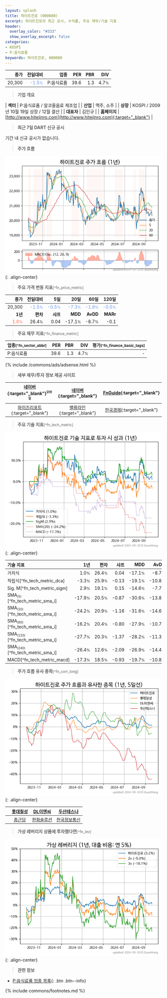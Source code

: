 ```yaml
---
layout: splash
title: 하이트진로 (000080)
excerpt: 하이트진로의 최근 공시, 수익률, 주요 재무/기술 지표
header:
  overlay_color: "#333"
  show_overlay_excerpt: false
categories:
- KOSPI
- P:음식료품
keywords: 하이트진로, 000080
---
```


| **종가** | **전일대비** | **업종** | **PER** | **PBR** | **DIV** |
| -------: | -----------: | -------: | ------: | ------: | ------: |
| 20,300 | <span style="color: cornflowerblue">-1.5<small>%</small></span> | P:음식료품 | 39.6 | 1.3 | 4.7<small>%</small> |

<!-- more -->


> **기업 개요**<a id="company"></a>

| <span style="white-space:nowrap;">**섹터**</span> | P:음식료품 / 알코올음료 제조업 |
| <span style="white-space:nowrap;">**산업**</span> | 맥주, 소주 |
| <span style="white-space:nowrap;">**상장**</span> | KOSPI / 2009년 10월 19일 상장 / 12월 결산 |
| <span style="white-space:nowrap;">**대표자**</span> | 김인규 |
| <span style="white-space:nowrap;">**홈페이지**</span> | [http://www.hitejinro.com](http://www.hitejinro.com){:target="_blank"} |


> **최근 7일 DART 신규 공시**<a id="dart"></a>

기간 내 신규 공시가 없습니다.


> **주가 흐름**<a id="price"></a>

![000080](/stock/images/000080.png){: .align-center}


> **주요 가격 변동 지표**<small>[^fn_price_metric]</small>

| **종가** | **전일대비** | **5일** | **20일** | **60일** | **120일** |
| -------: | -----------: | ------: | -------: | -------: | --------: |
| 20,300 | <span style="color: cornflowerblue">-1.5<small>%</small></span> | <span style="color: cornflowerblue">-0.5<small>%</small></span> | <span style="color: cornflowerblue">-7.3<small>%</small></span> | <span style="color: cornflowerblue">-1.9<small>%</small></span> | <span style="color: cornflowerblue">-0.5<small>%</small></span> |
| **1년** | **편차** | **샤프** | **MDD** | **AvDD** | **MARr** |
| <span style="color: tomato">1.0<small>%</small></span> | 26.4<small>%</small> | 0.04 | -17.1<small>%</small> | -8.7<small>%</small> | -0.1 |


> **주요 재무 지표**<small>[^fn_finance_metric]</small>

| **업종**<small>[^fn_sector_abbr]</small> | **PER** | **PBR** | **DIV** | **평가**<small>[^fn_finance_basic_tags]</small> |
| :--------------------------------------- | ------: | ------: | ------: | ----------------------------------------------: |
| P:음식료품 | 39.6 | 1.3 | 4.7<small>%</small> | - |



{% include /commons/ads/adsense.html %}

> **세부 재무/투자 정보 제공 사이트**

| [네이버](https://m.stock.naver.com/domestic/stock/000080/finance/summary){:target="_blank"}<sup><small>모바일</small></sup> | [네이버](https://finance.naver.com/item/coinfo.naver?code=000080){:target="_blank"} | [FnGuide](https://comp.fnguide.com/SVO2/ASP/SVD_Invest.asp?gicode=A000080&MenuYn=Y){:target="_blank"} |
| :---: | :---: | :---: |
| [와이즈리포트](https://comp.wisereport.co.kr/company/c1040001.aspx?cmp_cd=000080){:target="_blank"} | [밸류라인](https://www.valueline.co.kr/finance/summary/000080){:target="_blank"} | [한국경제](https://markets.hankyung.com/stock/000080/financial-summary){:target="_blank"} |


> **주요 기술 지표**<small>[^fn_tech_metric]</small>


![000080](/stock/images/000080_tech.png){: .align-center}

| **기술 지표** | **1년** | **편차** | **샤프** | **MDD** | **AvDD** |
| :------------ | ------: | -----------: | -------: | ------: | -------: |
| 거치식 | 1.0<small>%</small> | 26.4<small>%</small> | 0.04 | -17.1<small>%</small> | -8.7<small>%</small> |
| 적립식[^fn_tech_metric_dca] | -3.3<small>%</small> | 25.9<small>%</small> | -0.13 | -19.1<small>%</small> | -10.8<small>%</small> |
| Sig. M[^fn_tech_metric_sigm] | 2.9<small>%</small> | 19.1<small>%</small> | 0.15 | -14.6<small>%</small> | -7.7<small>%</small> |
| SMA<small><sub>(5)</sub></small>[^fn_tech_metric_sma_i] | -17.9<small>%</small> | 20.5<small>%</small> | -0.87 | -30.6<small>%</small> | -13.8<small>%</small> |
| SMA<small><sub>(20)</sub></small>[^fn_tech_metric_sma_i] | -24.2<small>%</small> | 20.9<small>%</small> | -1.16 | -31.6<small>%</small> | -14.6<small>%</small> |
| SMA<small><sub>(60)</sub></small>[^fn_tech_metric_sma_i] | -16.2<small>%</small> | 20.4<small>%</small> | -0.80 | -27.9<small>%</small> | -10.7<small>%</small> |
| SMA<small><sub>(120)</sub></small>[^fn_tech_metric_sma_i] | -27.7<small>%</small> | 20.3<small>%</small> | -1.37 | -28.2<small>%</small> | -11.3<small>%</small> |
| SMA<small><sub>(240)</sub></small>[^fn_tech_metric_sma_i] | -26.4<small>%</small> | 12.6<small>%</small> | -2.09 | -26.9<small>%</small> | -14.4<small>%</small> |
| MACD[^fn_tech_metric_macd] | -17.3<small>%</small> | 18.5<small>%</small> | -0.93 | -19.7<small>%</small> | -10.8<small>%</small> |


> **주가 흐름 유사 종목**<a id="corr"></a><small>[^fn_corr_long]</small>

![000080](/stock/images/000080_corr.png){: .align-center}

|       | [롯데칠성](/005300/) | [DL이앤씨](/375500/) | [두산테스나](/131970/) |
| :---: | :------------------------------------: | :------------------------------------: | :------------------------------------: |
|       | [종근당](/185750/) | [한화솔루션](/009830/) | [한국정보통신](/025770/) |


> **가상 레버리지 상품에 투자했다면**<a id="2x"></a><small>[^fn_lev]</small>

![000080](/stock/images/000080_2x.png){: .align-center}


> **관련 정보**

- [P:음식료품 업종 목록](/stats/sector/kospi_업종_음식료품_종목/){: .btn .btn--info}

{% include commons/footnotes.md %}